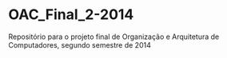 OAC_Final_2-2014
================

Repositório para o projeto final de Organização e Arquitetura de Computadores, segundo semestre de 2014
